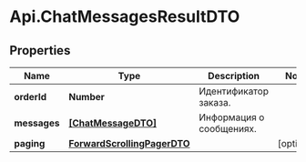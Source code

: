 # Api.ChatMessagesResultDTO

## Properties

Name | Type | Description | Notes
------------ | ------------- | ------------- | -------------
**orderId** | **Number** | Идентификатор заказа. | 
**messages** | [**[ChatMessageDTO]**](ChatMessageDTO.md) | Информация о сообщениях. | 
**paging** | [**ForwardScrollingPagerDTO**](ForwardScrollingPagerDTO.md) |  | [optional] 


